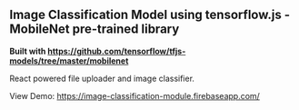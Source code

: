 ## Image Classification Model using tensorflow.js - MobileNet pre-trained library
**Built with https://github.com/tensorflow/tfjs-models/tree/master/mobilenet**

React powered file uploader and image classifier.

View Demo: https://image-classification-module.firebaseapp.com/
